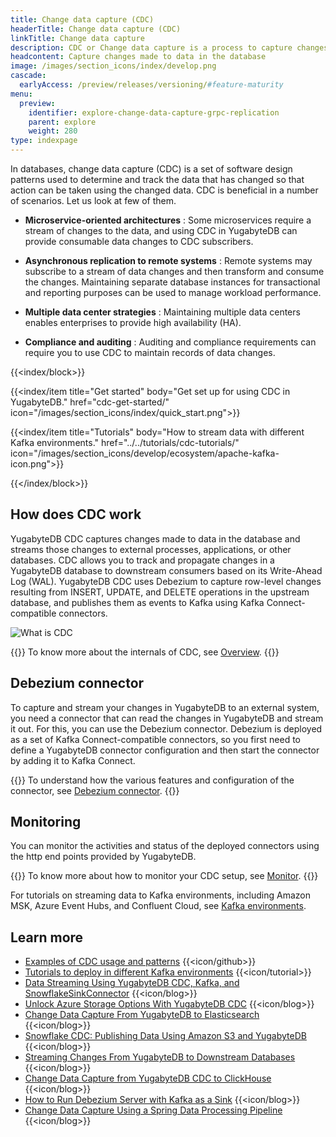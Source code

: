 ```yaml
---
title: Change data capture (CDC)
headerTitle: Change data capture (CDC)
linkTitle: Change data capture
description: CDC or Change data capture is a process to capture changes made to data in the database.
headcontent: Capture changes made to data in the database
image: /images/section_icons/index/develop.png
cascade:
  earlyAccess: /preview/releases/versioning/#feature-maturity
menu:
  preview:
    identifier: explore-change-data-capture-grpc-replication
    parent: explore
    weight: 280
type: indexpage
---
```

In databases, change data capture (CDC) is a set of software design patterns used to determine and track the data that has changed so that action can be taken using the changed data. CDC is beneficial in a number of scenarios. Let us look at few of them.

- **Microservice-oriented architectures** : Some microservices require a stream of changes to the data, and using CDC in YugabyteDB can provide consumable data changes to CDC subscribers.

- **Asynchronous replication to remote systems** : Remote systems may subscribe to a stream of data changes and then transform and consume the changes. Maintaining separate database instances for transactional and reporting purposes can be used to manage workload performance.

- **Multiple data center strategies** : Maintaining multiple data centers enables enterprises to provide high availability (HA).

- **Compliance and auditing** : Auditing and compliance requirements can require you to use CDC to maintain records of data changes.

{{<index/block>}}

  {{<index/item
    title="Get started"
    body="Get set up for using CDC in YugabyteDB."
    href="cdc-get-started/"
    icon="/images/section_icons/index/quick_start.png">}}

  {{<index/item
    title="Tutorials"
    body="How to stream data with different Kafka environments."
    href="../../tutorials/cdc-tutorials/"
    icon="/images/section_icons/develop/ecosystem/apache-kafka-icon.png">}}

{{</index/block>}}

## How does CDC work

YugabyteDB CDC captures changes made to data in the database and streams those changes to external processes, applications, or other databases. CDC allows you to track and propagate changes in a YugabyteDB database to downstream consumers based on its Write-Ahead Log (WAL). YugabyteDB CDC uses Debezium to capture row-level changes resulting from INSERT, UPDATE, and DELETE operations in the upstream database, and publishes them as events to Kafka using Kafka Connect-compatible connectors.

![What is CDC](/images/explore/cdc-overview-what.png)

{{<lead link="./cdc-overview">}}
To know more about the internals of CDC, see [Overview](./cdc-overview).
{{</lead>}}

## Debezium connector

To capture and stream your changes in YugabyteDB to an external system, you need a connector that can read the changes in YugabyteDB and stream it out. For this, you can use the Debezium connector. Debezium is deployed as a set of Kafka Connect-compatible connectors, so you first need to define a YugabyteDB connector configuration and then start the connector by adding it to Kafka Connect.

{{<lead link="./debezium-connector-yugabytedb">}}
To understand how the various features and configuration of the connector, see [Debezium connector](./debezium-connector-yugabytedb).
{{</lead>}}

## Monitoring

You can monitor the activities and status of the deployed connectors using the http end points provided by YugabyteDB.

{{<lead link="./cdc-monitor">}}
To know more about how to monitor your CDC setup, see [Monitor](./cdc-monitor).
{{</lead>}}

For tutorials on streaming data to Kafka environments, including Amazon MSK, Azure Event Hubs, and Confluent Cloud, see [Kafka environments](/preview/tutorials/cdc-tutorials/).

## Learn more

- [Examples of CDC usage and patterns](https://github.com/yugabyte/cdc-examples/tree/main) {{<icon/github>}}
- [Tutorials to deploy in different Kafka environments](../../tutorials/cdc-tutorials/) {{<icon/tutorial>}}
- [Data Streaming Using YugabyteDB CDC, Kafka, and SnowflakeSinkConnector](https://www.yugabyte.com/blog/data-streaming-using-yugabytedb-cdc-kafka-and-snowflakesinkconnector/) {{<icon/blog>}}
- [Unlock Azure Storage Options With YugabyteDB CDC](https://www.yugabyte.com/blog/unlocking-azure-storage-options-with-yugabytedb-cdc/) {{<icon/blog>}}
- [Change Data Capture From YugabyteDB to Elasticsearch](https://www.yugabyte.com/blog/change-data-capture-cdc-yugabytedb-elasticsearch/) {{<icon/blog>}}
- [Snowflake CDC: Publishing Data Using Amazon S3 and YugabyteDB](https://www.yugabyte.com/blog/snowflake-cdc-publish-data-using-amazon-s3-yugabytedb/) {{<icon/blog>}}
- [Streaming Changes From YugabyteDB to Downstream Databases](https://www.yugabyte.com/blog/streaming-changes-yugabytedb-cdc-downstream-databases/) {{<icon/blog>}}
- [Change Data Capture from YugabyteDB CDC to ClickHouse](https://www.yugabyte.com/blog/change-data-capture-cdc-yugabytedb-clickhouse/) {{<icon/blog>}}
- [How to Run Debezium Server with Kafka as a Sink](https://www.yugabyte.com/blog/change-data-capture-cdc-run-debezium-server-kafka-sink/) {{<icon/blog>}}
- [Change Data Capture Using a Spring Data Processing Pipeline](https://www.yugabyte.com/blog/change-data-capture-cdc-spring-data-processing-pipeline/) {{<icon/blog>}}
